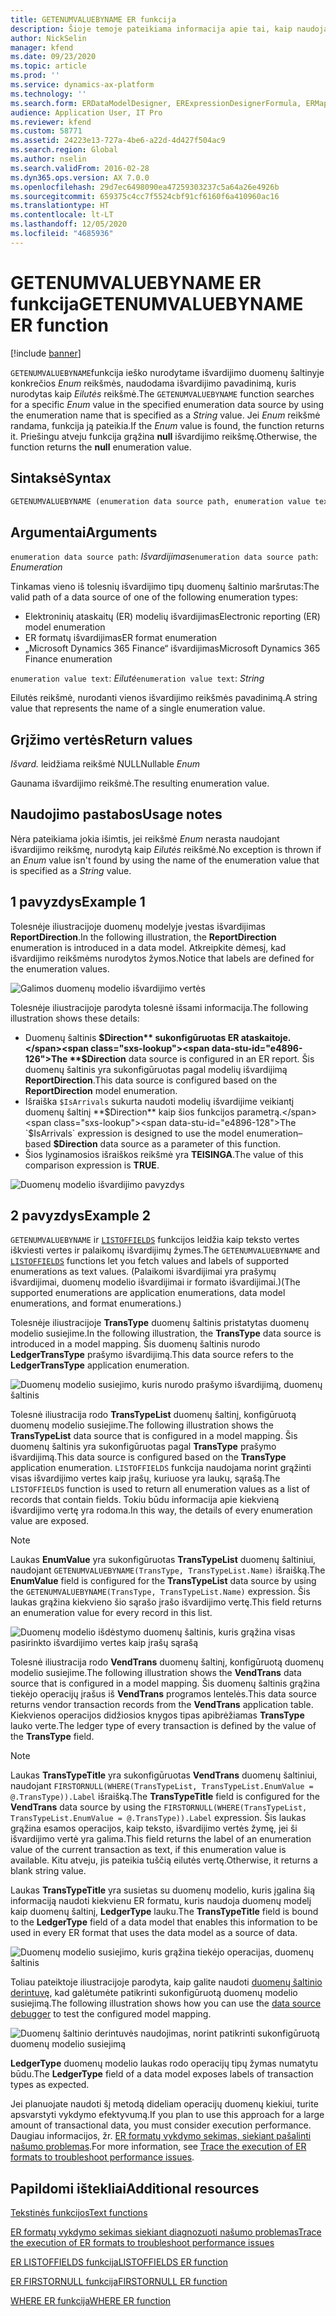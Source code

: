 ```yaml
---
title: GETENUMVALUEBYNAME ER funkcija
description: Šioje temoje pateikiama informacija apie tai, kaip naudojama GETENUMVALUEBYNAME elektroninių ataskaitų (ER) funkcija.
author: NickSelin
manager: kfend
ms.date: 09/23/2020
ms.topic: article
ms.prod: ''
ms.service: dynamics-ax-platform
ms.technology: ''
ms.search.form: ERDataModelDesigner, ERExpressionDesignerFormula, ERMappedFormatDesigner, ERModelMappingDesigner
audience: Application User, IT Pro
ms.reviewer: kfend
ms.custom: 58771
ms.assetid: 24223e13-727a-4be6-a22d-4d427f504ac9
ms.search.region: Global
ms.author: nselin
ms.search.validFrom: 2016-02-28
ms.dyn365.ops.version: AX 7.0.0
ms.openlocfilehash: 29d7ec6498090ea47259303237c5a64a26e4926b
ms.sourcegitcommit: 659375c4cc7f5524cbf91cf6160f6a410960ac16
ms.translationtype: HT
ms.contentlocale: lt-LT
ms.lasthandoff: 12/05/2020
ms.locfileid: "4685936"
---
```

# <a name="getenumvaluebyname-er-function"></a><span data-ttu-id="e4896-103">GETENUMVALUEBYNAME ER funkcija</span><span class="sxs-lookup"><span data-stu-id="e4896-103">GETENUMVALUEBYNAME ER function</span></span>

[!include [banner](../includes/banner.md)]

<span data-ttu-id="e4896-104">`GETENUMVALUEBYNAME`funkcija ieško nurodytame išvardijimo duomenų šaltinyje konkrečios *Enum* reikšmės, naudodama išvardijimo pavadinimą, kuris nurodytas kaip *Eilutės* reikšmė.</span><span class="sxs-lookup"><span data-stu-id="e4896-104">The `GETENUMVALUEBYNAME` function searches for a specific *Enum* value in the specified enumeration data source by using the enumeration name that is specified as a *String* value.</span></span> <span data-ttu-id="e4896-105">Jei *Enum* reikšmė randama, funkcija ją pateikia.</span><span class="sxs-lookup"><span data-stu-id="e4896-105">If the *Enum* value is found, the function returns it.</span></span> <span data-ttu-id="e4896-106">Priešingu atveju funkcija grąžina **null** išvardijimo reikšmę.</span><span class="sxs-lookup"><span data-stu-id="e4896-106">Otherwise, the function returns the **null** enumeration value.</span></span>

## <a name="syntax"></a><span data-ttu-id="e4896-107">Sintaksė</span><span class="sxs-lookup"><span data-stu-id="e4896-107">Syntax</span></span>

```vb
GETENUMVALUEBYNAME (enumeration data source path, enumeration value text)
```

## <a name="arguments"></a><span data-ttu-id="e4896-108">Argumentai</span><span class="sxs-lookup"><span data-stu-id="e4896-108">Arguments</span></span>

<span data-ttu-id="e4896-109">`enumeration data source path`: *Išvardijimas*</span><span class="sxs-lookup"><span data-stu-id="e4896-109">`enumeration data source path`: *Enumeration*</span></span>

<span data-ttu-id="e4896-110">Tinkamas vieno iš tolesnių išvardijimo tipų duomenų šaltinio maršrutas:</span><span class="sxs-lookup"><span data-stu-id="e4896-110">The valid path of a data source of one of the following enumeration types:</span></span>

- <span data-ttu-id="e4896-111">Elektroninių ataskaitų (ER) modelių išvardijimas</span><span class="sxs-lookup"><span data-stu-id="e4896-111">Electronic reporting (ER) model enumeration</span></span>
- <span data-ttu-id="e4896-112">ER formatų išvardijimas</span><span class="sxs-lookup"><span data-stu-id="e4896-112">ER format enumeration</span></span>
- <span data-ttu-id="e4896-113">„Microsoft Dynamics 365 Finance“ išvardijimas</span><span class="sxs-lookup"><span data-stu-id="e4896-113">Microsoft Dynamics 365 Finance enumeration</span></span>

<span data-ttu-id="e4896-114">`enumeration value text`: *Eilutė*</span><span class="sxs-lookup"><span data-stu-id="e4896-114">`enumeration value text`: *String*</span></span>

<span data-ttu-id="e4896-115">Eilutės reikšmė, nurodanti vienos išvardijimo reikšmės pavadinimą.</span><span class="sxs-lookup"><span data-stu-id="e4896-115">A string value that represents the name of a single enumeration value.</span></span>

## <a name="return-values"></a><span data-ttu-id="e4896-116">Grįžimo vertės</span><span class="sxs-lookup"><span data-stu-id="e4896-116">Return values</span></span>

<span data-ttu-id="e4896-117">*Išvard.* leidžiama reikšmė NULL</span><span class="sxs-lookup"><span data-stu-id="e4896-117">Nullable *Enum*</span></span>

<span data-ttu-id="e4896-118">Gaunama išvardijimo reikšmė.</span><span class="sxs-lookup"><span data-stu-id="e4896-118">The resulting enumeration value.</span></span>

## <a name="usage-notes"></a><span data-ttu-id="e4896-119">Naudojimo pastabos</span><span class="sxs-lookup"><span data-stu-id="e4896-119">Usage notes</span></span>

<span data-ttu-id="e4896-120">Nėra pateikiama jokia išimtis, jei reikšmė *Enum* nerasta naudojant išvardijimo reikšmę, nurodytą kaip *Eilutės* reikšmė.</span><span class="sxs-lookup"><span data-stu-id="e4896-120">No exception is thrown if an *Enum* value isn't found by using the name of the enumeration value that is specified as a *String* value.</span></span>

## <a name="example-1"></a><span data-ttu-id="e4896-121">1 pavyzdys</span><span class="sxs-lookup"><span data-stu-id="e4896-121">Example 1</span></span>

<span data-ttu-id="e4896-122">Tolesnėje iliustracijoje duomenų modelyje įvestas išvardijimas **ReportDirection**.</span><span class="sxs-lookup"><span data-stu-id="e4896-122">In the following illustration, the **ReportDirection** enumeration is introduced in a data model.</span></span> <span data-ttu-id="e4896-123">Atkreipkite dėmesį, kad išvardijimo reikšmėms nurodytos žymos.</span><span class="sxs-lookup"><span data-stu-id="e4896-123">Notice that labels are defined for the enumeration values.</span></span>

![Galimos duomenų modelio išvardijimo vertės](./media/ER-data-model-enumeration-values.PNG)

<span data-ttu-id="e4896-125">Tolesnėje iliustracijoje parodyta tolesnė išsami informacija.</span><span class="sxs-lookup"><span data-stu-id="e4896-125">The following illustration shows these details:</span></span>

- <span data-ttu-id="e4896-126">Duomenų šaltinis **$Direction** sukonfigūruotas ER ataskaitoje.</span><span class="sxs-lookup"><span data-stu-id="e4896-126">The **$Direction** data source is configured in an ER report.</span></span> <span data-ttu-id="e4896-127">Šis duomenų šaltinis yra sukonfigūruotas pagal modelių išvardijimą **ReportDirection**.</span><span class="sxs-lookup"><span data-stu-id="e4896-127">This data source is configured based on the **ReportDirection** model enumeration.</span></span>
- <span data-ttu-id="e4896-128">Išraiška `$IsArrivals` sukurta naudoti modelių išvardijime veikiantį duomenų šaltinį **$Direction** kaip šios funkcijos parametrą.</span><span class="sxs-lookup"><span data-stu-id="e4896-128">The `$IsArrivals` expression is designed to use the model enumeration–based **$Direction** data source as a parameter of this function.</span></span>
- <span data-ttu-id="e4896-129">Šios lyginamosios išraiškos reikšmė yra **TEISINGA**.</span><span class="sxs-lookup"><span data-stu-id="e4896-129">The value of this comparison expression is **TRUE**.</span></span>

![Duomenų modelio išvardijimo pavyzdys](./media/ER-data-model-enumeration-usage.PNG)

## <a name="example-2"></a><span data-ttu-id="e4896-131">2 pavyzdys</span><span class="sxs-lookup"><span data-stu-id="e4896-131">Example 2</span></span>

<span data-ttu-id="e4896-132">`GETENUMVALUEBYNAME` ir [`LISTOFFIELDS`](er-functions-list-listoffields.md) funkcijos leidžia kaip teksto vertes iškviesti vertes ir palaikomų išvardijimų žymes.</span><span class="sxs-lookup"><span data-stu-id="e4896-132">The `GETENUMVALUEBYNAME` and [`LISTOFFIELDS`](er-functions-list-listoffields.md) functions let you fetch values and labels of supported enumerations as text values.</span></span> <span data-ttu-id="e4896-133">(Palaikomi išvardijimai yra prašymų išvardijimai, duomenų modelio išvardijimai ir formato išvardijimai.)</span><span class="sxs-lookup"><span data-stu-id="e4896-133">(The supported enumerations are application enumerations, data model enumerations, and format enumerations.)</span></span>

<span data-ttu-id="e4896-134">Tolesnėje iliustracijoje **TransType** duomenų šaltinis pristatytas duomenų modelio susiejime.</span><span class="sxs-lookup"><span data-stu-id="e4896-134">In the following illustration, the **TransType** data source is introduced in a model mapping.</span></span> <span data-ttu-id="e4896-135">Šis duomenų šaltinis nurodo **LedgerTransType** prašymo išvardijimą.</span><span class="sxs-lookup"><span data-stu-id="e4896-135">This data source refers to the **LedgerTransType** application enumeration.</span></span>

![Duomenų modelio susiejimo, kuris nurodo prašymo išvardijimą, duomenų šaltinis](./media/er-functions-text-getenumvaluebyname-example2-1.png)

<span data-ttu-id="e4896-137">Tolesnė iliustracija rodo **TransTypeList** duomenų šaltinį, konfigūruotą duomenų modelio susiejime.</span><span class="sxs-lookup"><span data-stu-id="e4896-137">The following illustration shows the **TransTypeList** data source that is configured in a model mapping.</span></span> <span data-ttu-id="e4896-138">Šis duomenų šaltinis yra sukonfigūruotas pagal **TransType** prašymo išvardijimą.</span><span class="sxs-lookup"><span data-stu-id="e4896-138">This data source is configured based on the **TransType** application enumeration.</span></span> <span data-ttu-id="e4896-139">`LISTOFFIELDS` funkcija naudojama norint grąžinti visas išvardijimo vertes kaip įrašų, kuriuose yra laukų, sąrašą.</span><span class="sxs-lookup"><span data-stu-id="e4896-139">The `LISTOFFIELDS` function is used to return all enumeration values as a list of records that contain fields.</span></span> <span data-ttu-id="e4896-140">Tokiu būdu informacija apie kiekvieną išvardijimo vertę yra rodoma.</span><span class="sxs-lookup"><span data-stu-id="e4896-140">In this way, the details of every enumeration value are exposed.</span></span>

> [!NOTE]
> <span data-ttu-id="e4896-141">Laukas **EnumValue** yra sukonfigūruotas **TransTypeList** duomenų šaltiniui, naudojant `GETENUMVALUEBYNAME(TransType, TransTypeList.Name)` išraišką.</span><span class="sxs-lookup"><span data-stu-id="e4896-141">The **EnumValue** field is configured for the **TransTypeList** data source by using the `GETENUMVALUEBYNAME(TransType, TransTypeList.Name)` expression.</span></span> <span data-ttu-id="e4896-142">Šis laukas grąžina kiekvieno šio sąrašo įrašo išvardijimo vertę.</span><span class="sxs-lookup"><span data-stu-id="e4896-142">This field returns an enumeration value for every record in this list.</span></span>

![Duomenų modelio išdėstymo duomenų šaltinis, kuris grąžina visas pasirinkto išvardijimo vertes kaip įrašų sąrašą](./media/er-functions-text-getenumvaluebyname-example2-2.png)

<span data-ttu-id="e4896-144">Tolesnė iliustracija rodo **VendTrans** duomenų šaltinį, konfigūruotą duomenų modelio susiejime.</span><span class="sxs-lookup"><span data-stu-id="e4896-144">The following illustration shows the **VendTrans** data source that is configured in a model mapping.</span></span> <span data-ttu-id="e4896-145">Šis duomenų šaltinis grąžina tiekėjo operacijų įrašus iš **VendTrans** programos lentelės.</span><span class="sxs-lookup"><span data-stu-id="e4896-145">This data source returns vendor transaction records from the **VendTrans** application table.</span></span> <span data-ttu-id="e4896-146">Kiekvienos operacijos didžiosios knygos tipas apibrėžiamas **TransType** lauko verte.</span><span class="sxs-lookup"><span data-stu-id="e4896-146">The ledger type of every transaction is defined by the value of the **TransType** field.</span></span>

> [!NOTE]
> <span data-ttu-id="e4896-147">Laukas **TransTypeTitle** yra sukonfigūruotas **VendTrans** duomenų šaltiniui, naudojant `FIRSTORNULL(WHERE(TransTypeList, TransTypeList.EnumValue = @.TransType)).Label` išraišką.</span><span class="sxs-lookup"><span data-stu-id="e4896-147">The **TransTypeTitle** field is configured for the **VendTrans** data source by using the `FIRSTORNULL(WHERE(TransTypeList, TransTypeList.EnumValue = @.TransType)).Label` expression.</span></span> <span data-ttu-id="e4896-148">Šis laukas grąžina esamos operacijos, kaip teksto, išvardijimo vertės žymę, jei ši išvardijimo vertė yra galima.</span><span class="sxs-lookup"><span data-stu-id="e4896-148">This field returns the label of an enumeration value of the current transaction as text, if this enumeration value is available.</span></span> <span data-ttu-id="e4896-149">Kitu atveju, jis pateikia tuščią eilutės vertę.</span><span class="sxs-lookup"><span data-stu-id="e4896-149">Otherwise, it returns a blank string value.</span></span>
>
> <span data-ttu-id="e4896-150">Laukas **TransTypeTitle** yra susietas su duomenų modelio, kuris įgalina šią informaciją naudoti kiekvienu ER formatu, kuris naudoja duomenų modelį kaip duomenų šaltinį, **LedgerType** lauku.</span><span class="sxs-lookup"><span data-stu-id="e4896-150">The **TransTypeTitle** field is bound to the **LedgerType** field of a data model that enables this information to be used in every ER format that uses the data model as a source of data.</span></span>

![Duomenų modelio susiejimo, kuris grąžina tiekėjo operacijas, duomenų šaltinis](./media/er-functions-text-getenumvaluebyname-example2-3.png)

<span data-ttu-id="e4896-152">Toliau pateiktoje iliustracijoje parodyta, kaip galite naudoti [duomenų šaltinio derintuvę](er-debug-data-sources.md), kad galėtumėte patikrinti sukonfigūruotą duomenų modelio susiejimą.</span><span class="sxs-lookup"><span data-stu-id="e4896-152">The following illustration shows how you can use the [data source debugger](er-debug-data-sources.md) to test the configured model mapping.</span></span>

![Duomenų šaltinio derintuvės naudojimas, norint patikrinti sukonfigūruotą duomenų modelio susiejimą](./media/er-functions-text-getenumvaluebyname-example2-4.gif)

<span data-ttu-id="e4896-154">**LedgerType** duomenų modelio laukas rodo operacijų tipų žymas numatytu būdu.</span><span class="sxs-lookup"><span data-stu-id="e4896-154">The **LedgerType** field of a data model exposes labels of transaction types as expected.</span></span>

<span data-ttu-id="e4896-155">Jei planuojate naudoti šį metodą dideliam operacijų duomenų kiekiui, turite apsvarstyti vykdymo efektyvumą.</span><span class="sxs-lookup"><span data-stu-id="e4896-155">If you plan to use this approach for a large amount of transactional data, you must consider execution performance.</span></span> <span data-ttu-id="e4896-156">Daugiau informacijos, žr. [ER formatų vykdymo sekimas, siekiant pašalinti našumo problemas](trace-execution-er-troubleshoot-perf.md).</span><span class="sxs-lookup"><span data-stu-id="e4896-156">For more information, see [Trace the execution of ER formats to troubleshoot performance issues](trace-execution-er-troubleshoot-perf.md).</span></span>

## <a name="additional-resources"></a><span data-ttu-id="e4896-157">Papildomi ištekliai</span><span class="sxs-lookup"><span data-stu-id="e4896-157">Additional resources</span></span>

[<span data-ttu-id="e4896-158">Tekstinės funkcijos</span><span class="sxs-lookup"><span data-stu-id="e4896-158">Text functions</span></span>](er-functions-category-text.md)

[<span data-ttu-id="e4896-159">ER formatų vykdymo sekimas siekiant diagnozuoti našumo problemas</span><span class="sxs-lookup"><span data-stu-id="e4896-159">Trace the execution of ER formats to troubleshoot performance issues</span></span>](trace-execution-er-troubleshoot-perf.md)

[<span data-ttu-id="e4896-160">ER LISTOFFIELDS funkcija</span><span class="sxs-lookup"><span data-stu-id="e4896-160">LISTOFFIELDS ER function</span></span>](er-functions-list-listoffields.md)

[<span data-ttu-id="e4896-161">ER FIRSTORNULL funkcija</span><span class="sxs-lookup"><span data-stu-id="e4896-161">FIRSTORNULL ER function</span></span>](er-functions-list-firstornull.md)

[<span data-ttu-id="e4896-162">WHERE ER funkcija</span><span class="sxs-lookup"><span data-stu-id="e4896-162">WHERE ER function</span></span>](er-functions-list-where.md)
